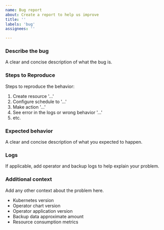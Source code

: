 ```yaml
---
name: Bug report
about: Create a report to help us improve
title: ''
labels: 'bug'
assignees: ''

---
```


### Describe the bug

A clear and concise description of what the bug is.

### Steps to Reproduce

Steps to reproduce the behavior:

1. Create resource '...'
2. Configure schedule to '...'
3. Make action '...'
4. See error in the logs or wrong behavior '...'
5. etc.

### Expected behavior

A clear and concise description of what you expected to happen.

### Logs

If applicable, add operator and backup logs to help explain your problem.

### Additional context

Add any other context about the problem here.

- Kubernetes version
- Operator chart version
- Operator application version
- Backup data approximate amount
- Resource consumption metrics

